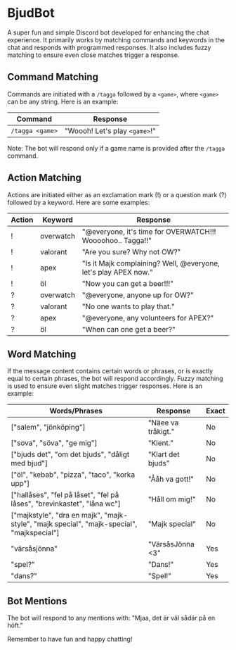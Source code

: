 # BjudBot

A super fun and simple Discord bot developed for enhancing the chat experience. It primarily works by matching commands and keywords in the chat and responds with programmed responses. It also includes fuzzy matching to ensure even close matches trigger a response.

## Command Matching

Commands are initiated with a `/tagga` followed by a `<game>`, where `<game>` can be any string. Here is an example:

| Command         | Response                      |
| --------------- | ----------------------------- |
| `/tagga <game>` | "Woooh! Let's play `<game>`!" |

Note: The bot will respond only if a game name is provided after the `/tagga` command.

## Action Matching

Actions are initiated either as an exclamation mark (!) or a question mark (?) followed by a keyword. Here are some examples:

| Action | Keyword   | Response                                                        |
| ------ | --------- | --------------------------------------------------------------- |
| !      | overwatch | "@everyone, it's time for OVERWATCH!!! Woooohoo.. Tagga!!"      |
| !      | valorant  | "Are you sure? Why not OW?"                                     |
| !      | apex      | "Is it Majk complaining? Well, @everyone, let's play APEX now." |
| !      | öl        | "Now you can get a beer!!!"                                     |
| ?      | overwatch | "@everyone, anyone up for OW?"                                  |
| ?      | valorant  | "No one wants to play that."                                    |
| ?      | apex      | "@everyone, any volunteers for APEX?"                           |
| ?      | öl        | "When can one get a beer?"                                      |

## Word Matching

If the message content contains certain words or phrases, or is exactly equal to certain phrases, the bot will respond accordingly. Fuzzy matching is used to ensure even slight matches trigger responses. Here is an example:

| Words/Phrases                                                                             | Response           | Exact |
| ----------------------------------------------------------------------------------------- | ------------------ | ----- |
| ["salem", "jönköping"]                                                                    | "Näee va tråkigt." | No    |
| ["sova", "söva", "ge mig"]                                                                | "Klent."           | No    |
| ["bjuds det", "om det bjuds", "dåligt med bjud"]                                          | "Klart det bjuds"  | No    |
| ["öl", "kebab", "pizza", "taco", "korka upp"]                                             | "Ååh va gott!"     | No    |
| ["hallåses", "fel på låset", "fel på låses", "brevinkastet", "låna wc"]                   | "Håll om mig!"     | No    |
| ["majkstyle", "dra en majk", "majk-style", "majk special", "majk-special", "majkspecial"] | "Majk special"     | No    |
| "värsåsjönna"                                                                             | "VärsåsJönna <3"   | Yes   |
| "spel?"                                                                                   | "Dans!"            | Yes   |
| "dans?"                                                                                   | "Spel!"            | Yes   |

## Bot Mentions

The bot will respond to any mentions with: "Mjaa, det är väl sådär på en höft."

Remember to have fun and happy chatting!
